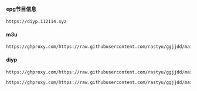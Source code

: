 #### epg节目信息
```
https://diyp.112114.xyz
```
#### m3u
```
https://ghproxy.com/https://raw.githubusercontent.com/rastyu/ggjjdd/main/iptv/iptv.m3u
```
#### diyp
```
https://ghproxy.com/https://raw.githubusercontent.com/rastyu/ggjjdd/main/iptv/diyp.txt
```

```
https://ghproxy.com/https://raw.githubusercontent.com/rastyu/ggjjdd/main/iptv/sxg.m3u
```
